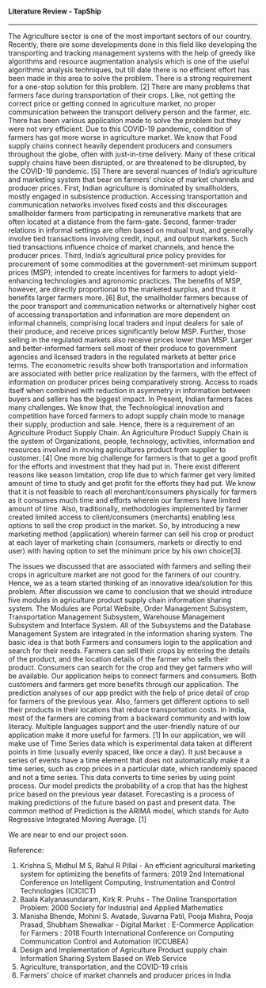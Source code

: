 <h4>Literature Review - TapShip</h4>
<hr>

The Agriculture sector is one of the most important sectors of our country. Recently, there are some
developments done in this field like developing the transporting and tracking management systems with
the help of greedy like algorithms and resource augmentation analysis which is one of the useful algorithmic
analysis techniques, but till date there is no efficient effort has been made in this area to solve the problem.
There is a strong requirement for a one-stop solution for this problem. [2]
There are many problems that farmers face during transportation of their crops. Like, not getting the correct
price or getting conned in agriculture market, no proper communication between the transport delivery
person and the farmer, etc. There has been various application made to solve the problem but they were not
very efficient. Due to this COVID-19 pandemic, condition of farmers has got more worse in agriculture
market. We know that Food supply chains connect heavily dependent producers and consumers throughout
the globe, often with just-in-time delivery. Many of these critical supply chains have been disrupted, or are
threatened to be disrupted, by the COVID-19 pandemic. [5]
There are several nuances of India’s agriculture and marketing system that bear on farmers’ choice of
market channels and producer prices. First, Indian agriculture is dominated by smallholders, mostly
engaged in subsistence production. Accessing transportation and communication networks involves fixed
costs and this discourages smallholder farmers from participating in remunerative markets that are often
located at a distance from the farm-gate. Second, farmer-trader relations in informal settings are often based
on mutual trust, and generally involve tied transactions involving credit, input, and output markets. Such
tied transactions influence choice of market channels, and hence the producer prices. Third, India’s
agricultural price policy provides for procurement of some commodities at the government-set minimum
support prices (MSP); intended to create incentives for farmers to adopt yield-enhancing technologies and
agronomic practices. The benefits of MSP, however, are directly proportional to the marketed surplus, and
thus it benefits larger farmers more. [6] But, the smallholder farmers because of the poor transport and
communication networks or alternatively higher cost of accessing transportation and information are more
dependent on informal channels, comprising local traders and input dealers for sale of their produce, and
receive prices significantly below MSP. Further, those selling in the regulated markets also receive prices
lower than MSP. Larger and better-informed farmers sell most of their produce to government agencies and
licensed traders in the regulated markets at better price terms. The econometric results show both
transportation and information are associated with better price realization by the farmers, with the effect of
information on producer prices being comparatively strong. Access to roads itself when combined with
reduction in asymmetry in information between buyers and sellers has the biggest impact.
In Present, Indian farmers faces many challenges. We know that, the Technological innovation and
competition have forced farmers to adopt supply chain mode to manage their supply, production and sale.
Hence, there is a requirement of an Agriculture Product Supply Chain. An Agriculture Product Supply
Chain is the system of Organizations, people, technology, activities, information and resources involved in
moving agricultures product from supplier to customer. [4] One more big challenge for farmers is that to
get a good profit for the efforts and investment that they had put in. There exist different reasons like season
limitation, crop life due to which farmer get very limited amount of time to study and get profit for the
efforts they had put. We know that it is not feasible to reach all merchant/consumers physically for farmers
as it consumes much time and efforts wherein our farmers have limited amount of time. Also, traditionally,
methodologies implemented by farmer created limited access to client/consumers (merchants) enabling less
options to sell the crop product in the market. So, by introducing a new marketing method (application)
wherein farmer can sell his crop or product at each layer of marketing chain (consumers, markets or directly
to end user) with having option to set the minimum price by his own choice[3].

The issues we discussed that are associated with farmers and selling their crops in agriculture market are
not good for the farmers of our country. Hence, we as a team started thinking of an innovative idea/solution
for this problem. After discussion we came to conclusion that we should introduce five modules in
agriculture product supply chain information sharing system. The Modules are Portal Website, Order
Management Subsystem, Transportation Management Subsystem, Warehouse Management Subsystem and
Interface System. All of the Subsystems and the Database Management System are integrated in the
information sharing system.
The basic idea is that both Farmers and consumers login to the application and search for their needs.
Farmers can sell their crops by entering the details of the product, and the location details of the farmer
who sells their product. Consumers can search for the crop and they get farmers who will be available. Our
application helps to connect farmers and consumers. Both customers and farmers get more benefits through
our application. The prediction analyses of our app predict with the help of price detail of crop for farmers
of the previous year. Also, farmers get different options to sell their products in their locations that reduce
transportation costs. In India, most of the farmers are coming from a backward community and with low
literacy. Multiple languages support and the user-friendly nature of our application make it more useful for
farmers. [1]
In our application, we will make use of Time Series data which is experimental data taken at different points
in time (usually evenly spaced, like once a day). It just because a series of events have a time element that
does not automatically make it a time series, such as crop prices in a particular date, which randomly spaced
and not a time series. This data converts to time series by using point process. Our model predicts the
probability of a crop that has the highest price based on the previous year dataset. Forecasting is a process
of making predictions of the future based on past and present data. The common method of Prediction is
the ARIMA model, which stands for Auto Regressive Integrated Moving Average. [1]

We are near to end our project soon.

Reference:
1. Krishna S, Midhul M S, Rahul R Pillai - An efficient agricultural marketing system
for optimizing the benefits of farmers: 2019 2nd International Conference on Intelligent
Computing, Instrumentation and Control Technologies (ICICICT)
2. Baala Kalyanasundaram, Kirk R. Pruhs - The Online Transportation Problem:
2000 Society for Industrial and Applied Mathematics
3. Manisha Bhende, Mohini S. Avatade, Suvarna Patil, Pooja Mishra, Pooja Prasad,
Shubham Shewalkar - Digital Market : E-Commerce Application for Farmers : 2018
Fourth International Conference on Computing Communication Control and
Automation (ICCUBEA)
4. Design and Implementation of Agriculture Product supply chain Information Sharing System
Based on Web Service
5. Agriculture, transportation, and the COVID-19 crisis
6. Farmers’ choice of market channels and producer prices in India
